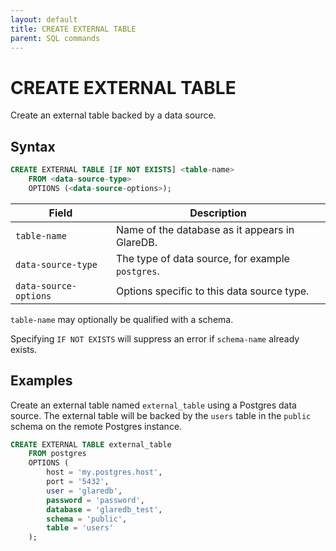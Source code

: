 ```yaml
---
layout: default
title: CREATE EXTERNAL TABLE
parent: SQL commands
---
```


<!-- markdownlint-disable title-case-style -->

# CREATE EXTERNAL TABLE

<!-- markdownlint-enable title-case-style -->

Create an external table backed by a data source.

## Syntax

```sql
CREATE EXTERNAL TABLE [IF NOT EXISTS] <table-name>
    FROM <data-source-type>
    OPTIONS (<data-source-options>);
```

| Field                 | Description                                      |
|-----------------------|--------------------------------------------------|
| `table-name`          | Name of the database as it appears in GlareDB.   |
| `data-source-type`    | The type of data source, for example `postgres`. |
| `data-source-options` | Options specific to this data source type.       |

`table-name` may optionally be qualified with a schema.

Specifying `IF NOT EXISTS` will suppress an error if `schema-name` already
exists.

## Examples

Create an external table named `external_table` using a Postgres data source.
The external table will be backed by the `users` table in the `public` schema on
the remote Postgres instance.

```sql
CREATE EXTERNAL TABLE external_table
    FROM postgres
    OPTIONS (
        host = 'my.postgres.host',
        port = '5432',
        user = 'glaredb',
        password = 'password',
        database = 'glaredb_test',
        schema = 'public',
        table = 'users'
    );
```

